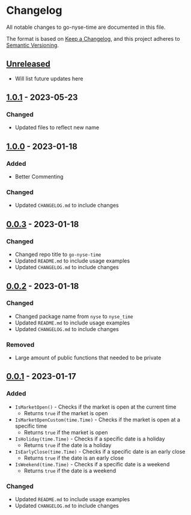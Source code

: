 # Changelog

All notable changes to go-nyse-time are documented in this file.

The format is based on [Keep a Changelog], and this project adheres to [Semantic Versioning].

## [Unreleased]

- Will list future updates here

## [1.0.1] - 2023-05-23

### Changed

- Updated files to reflect new name

## [1.0.0] - 2023-01-18

### Added

- Better Commenting

### Changed

- Updated `CHANGELOG.md` to include changes

## [0.0.3] - 2023-01-18

### Changed

- Changed repo title to `go-nyse-time`
- Updated `README.md` to include usage examples
- Updated `CHANGELOG.md` to include changes

## [0.0.2] - 2023-01-18

### Changed

- Changed package name from `nyse` to `nyse_time`
- Updated `README.md` to include usage examples
- Updated `CHANGELOG.md` to include changes

### Removed

- Large amount of public functions that needed to be private

## [0.0.1] - 2023-01-17

### Added

- `IsMarketOpen()` - Checks if the market is open at the current time
  - Returns `true` if the market is open
- `IsMarketOpenCustom(time.Time)` - Checks if the market is open at a specific time
  - Returns `true` if the market is open
- `IsHoliday(time.Time)` - Checks if a specific date is a holiday
  - Returns `true` if the date is a holiday
- `IsEarlyClose(time.Time)` - Checks if a specific date is an early close
  - Returns `true` if the date is an early close
- `IsWeekend(time.Time)` - Checks if a specific date is a weekend
  - Returns `true` if the date is a weekend

### Changed

- Updated `README.md` to include usage examples
- Updated `CHANGELOG.md` to include changes

<!-- Links -->
[keep a changelog]: https://keepachangelog.com/en/1.0.0/
[semantic versioning]: https://semver.org/spec/v2.0.0.html

<!-- Versions -->
[unreleased]: https://github.com/ggoodwin/go-nyse-time/compare/v1.0.1...DEVELOP
[1.0.1]: https://github.com/ggoodwin/go-nyse-time/compare/v1.0.0...v1.0.1
[1.0.0]: https://github.com/ggoodwin/go-nyse-time/compare/v0.0.3...v1.0.0
[0.0.3]: https://github.com/ggoodwin/go-nyse-time/compare/v0.0.2...v0.0.3
[0.0.2]: https://github.com/ggoodwin/go-nyse-time/compare/v0.0.1...v0.0.2
[0.0.1]: https://github.com/ggoodwin/go-nyse-time/releases/tag/v0.0.1
